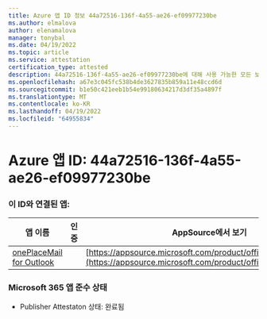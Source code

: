 ```yaml
---
title: Azure 앱 ID 정보 44a72516-136f-4a55-ae26-ef09977230be
ms.author: elmalova
author: elenamalova
manager: tonybal
ms.date: 04/19/2022
ms.topic: article
ms.service: attestation
certification_type: attested
description: 44a72516-136f-4a55-ae26-ef09977230be에 대해 사용 가능한 모든 보안 및 규정 준수 정보입니다.
ms.openlocfilehash: a67e3c045fc538b4de3627835b859a11e48ccd6d
ms.sourcegitcommit: b1e50c421eeb1b54e99180634217d3df35a4897f
ms.translationtype: MT
ms.contentlocale: ko-KR
ms.lasthandoff: 04/19/2022
ms.locfileid: "64955834"
---
```

# <a name="azure-app-id-44a72516-136f-4a55-ae26-ef09977230be"></a>Azure 앱 ID: 44a72516-136f-4a55-ae26-ef09977230be


### <a name="apps-associated-with-this-id"></a>이 ID와 연결된 앱:
| **앱 이름** | **인증** | **AppSource에서 보기** |
|--------------|---------------|-----------------------|
| [onePlaceMail for Outlook](../forward/WA104380723.md) |  | [https://appsource.microsoft.com/product/office/WA104380723](https://appsource.microsoft.com/product/office/WA104380723) |

### <a name="microsoft-365-app-compliance-status"></a>Microsoft 365 앱 준수 상태
- Publisher Attestaton 상태: 완료됨
